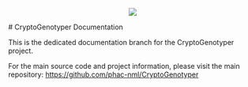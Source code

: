 <p align="center">
<img src="logo.jpg" />
</p>
# CryptoGenotyper Documentation

This is the dedicated documentation branch for the CryptoGenotyper project.

For the main source code and project information, please visit the main repository: https://github.com/phac-nml/CryptoGenotyper
